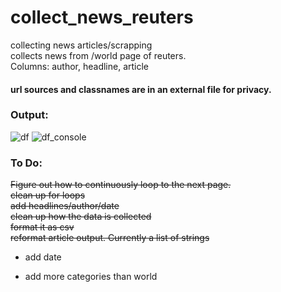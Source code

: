 # collect_news_reuters
collecting news articles/scrapping </br>
collects news from /world page of reuters. </br>
Columns: author, headline, article </br>

#### url sources and classnames are in an external file for privacy. 

### Output:

![df](https://user-images.githubusercontent.com/60686512/114027838-19b93e00-9878-11eb-9b08-201259f5502a.PNG)
![df_console](https://user-images.githubusercontent.com/60686512/114027739-fc846f80-9877-11eb-9e1e-95d68a8c1cc3.PNG)



### To Do:
~~Figure out how to continuously loop to the next page.~~ <br>
~~clean up for loops~~ <br>
~~add headlines/author/date~~ <br>
~~clean up how the data is collected~~ <br>
~~format it as csv~~ <br>
~~reformat article output. Currently a list of strings~~
- add date

- add more categories than world
